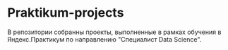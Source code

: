 # Praktikum-projects

В репозитории собранны проекты, выполненные в рамках обучения в Яндекс.Практикум по направлению "Специалист Data Science".
